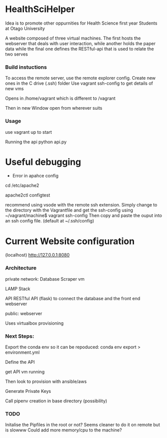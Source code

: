 # HealthSciHelper
 
Idea is to promote other oppurnities for Health Science first year 
Students at Otago University

A website composed of three virtual machines. The first hosts the webserver that deals with user interaction,
while another holds the paper data while the final one defines the RESTful-api that is used to relate the two serves  

 ### Build instuctions 
 To access the remote server, use the remote explorer config.
 Create new ones in the C drive (.ssh) folder 
 Use vagrant ssh-config to get details of new vms

 Opens in /home/vagrant which is different to /vagrant

Then in new Window open from wherever suits


### Usage
use vagrant up to start 

Running the api
python api.py


# Useful debugging 

- Error in apahce config

cd /etc/apache2

apache2ctl configtest

recommend using vsode with the remote ssh extension. 
Simply change to the directory with the Vagrantfile
and get the ssh-config using 
~/vagrant/machine$ vagrant ssh-config
Then copy and paste the ouput into an ssh config file.
(default at ~/.ssh/config)

# Current Website configuration 

(localhost)
http://127.0.0.1:8080


### Architecture

private network:
Database
Scraper vm

LAMP Stack

API
RESTful API (flask) to connect the database and the front end webserver

public:
webserver 

Uses virtualbox provisioning

### Next Steps:

Export the conda env so it can be repoduced:
conda env export > environment.yml

Define the API

get API vm running 

Then look to provision with ansible/aws

Generate Private Keys 

Call pipenv creation in base directory (possibility)

### TODO

Initalise the Pipfiles in the root or not?
Seems cleaner to do it on remote but is slowww
Could add more memory/cpu to the machine?